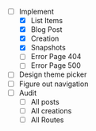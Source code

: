 - [ ] Implement
    - [x] List Items
    - [x] Blog Post
    - [x] Creation
    - [x] Snapshots
    - [ ] Error Page 404
    - [ ] Error Page 500
- [ ] Design theme picker
- [ ] Figure out navigation
- [ ] Audit
     - [ ] All posts
     - [ ] All creations
     - [ ] All Routes
